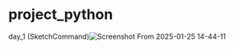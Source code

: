 # project_python
day_1 (SketchCommand)![Screenshot From 2025-01-25 14-44-11](https://github.com/user-attachments/assets/e7e43c8f-2f3c-4d3f-8b22-8d5fad223e80)
